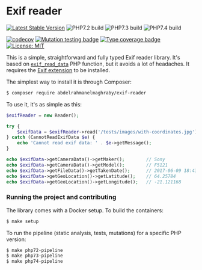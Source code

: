 # Exif reader

[![Latest Stable Version](https://poser.pugx.org/Abdelrahmanelmaghraby\ExifReader/v)](//packagist.org/packages/Abdelrahmanelmaghraby\ExifReader)
![PHP7.2 build](https://github.com/Abdelrahmanelmaghraby\ExifReader/workflows/PHP7.2/badge.svg)
![PHP7.3 build](https://github.com/Abdelrahmanelmaghraby\ExifReader/workflows/PHP7.3/badge.svg)
![PHP7.4 build](https://github.com/Abdelrahmanelmaghraby\ExifReader/workflows/PHP7.4/badge.svg)

[![codecov](https://codecov.io/gh/Abdelrahmanelmaghraby\ExifReader/branch/master/graph/badge.svg)](https://codecov.io/gh/Abdelrahmanelmaghraby\ExifReader)
[![Mutation testing badge](https://img.shields.io/endpoint?style=flat&url=https%3A%2F%2Fbadge-api.stryker-mutator.io%2Fgithub.com%2Fantodippo%2Fexif-reader%2Fmaster)](https://dashboard.stryker-mutator.io/reports/github.com/Abdelrahmanelmaghraby\ExifReader/master)
[![Type coverage badge](https://shepherd.dev/github/Abdelrahmanelmaghraby\ExifReader/coverage.svg)](https://shepherd.dev/github/Abdelrahmanelmaghraby\ExifReader)
[![License: MIT](https://img.shields.io/badge/License-MIT-yellow.svg)](https://opensource.org/licenses/MIT)

This is a simple, straightforward and fully typed Exif reader library. It's based on [`exif_read_data`](https://www.php.net/manual/en/function.exif-read-data.php) PHP function, but it avoids a lot of headaches. It requires the [Exif extension](https://www.php.net/manual/en/exif.installation.php) to be installed.

The simplest way to install it is through Composer:

```bash
$ composer require abdelrahmanelmaghraby/exif-reader
```

To use it, it's as simple as this:

```php
$exifReader = new Reader();

try {
    $exifData = $exifReader->read('/tests/images/with-coordinates.jpg');
} catch (CannotReadExifData $e) {
    echo 'Cannot read exif data: ' . $e->getMessage();
}

echo $exifData->getCameraData()->getMaker();        // Sony
echo $exifData->getCameraData()->getModel();        // F5121
echo $exifData->getFileData()->getTakenDate();      // 2017-06-09 18:43:32
echo $exifData->getGeoLocation()->getLatitude();    // 64.25784
echo $exifData->getGeoLocation()->getLongitude();   // -21.121168
```

### Running the project and contributing

The library comes with a Docker setup. To build the containers:
```bash
$ make setup
```
To run the pipeline (static analysis, tests, mutations) for a specific PHP version:
```bash
$ make php72-pipeline
$ make php73-pipeline
$ make php74-pipeline
```
